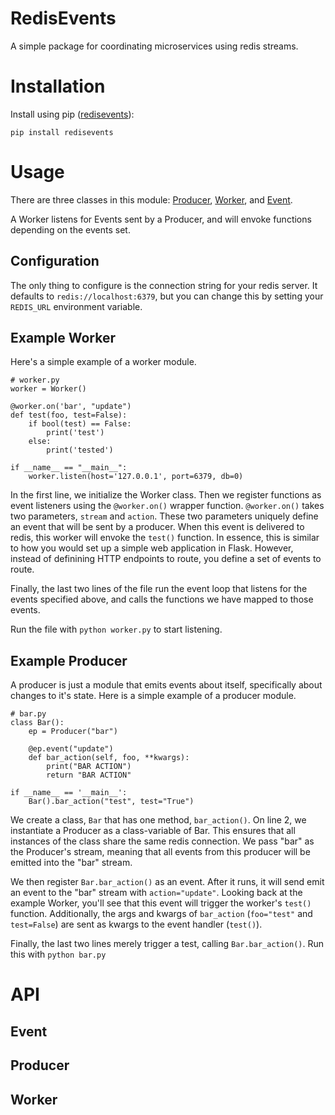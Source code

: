 # RedisEvents

A simple package for coordinating microservices using redis streams.

# Installation
Install using pip ([redisevents](https://pypi.org/project/redisevents/)):
```
pip install redisevents
```

# Usage
There are three classes in this module: [Producer](#producer), [Worker](#worker), and [Event](#event).

A Worker listens for Events sent by a Producer, and will envoke functions depending on the events set.

## Configuration
The only thing to configure is the connection string for your redis server. It defaults to `redis://localhost:6379`, but you can change this by setting your `REDIS_URL` environment variable.

## Example Worker
Here's a simple example of a worker module.
```{python}
# worker.py
worker = Worker()

@worker.on('bar', "update")
def test(foo, test=False):
	if bool(test) == False:
		print('test')
	else:
		print('tested')

if __name__ == "__main__":
	worker.listen(host='127.0.0.1', port=6379, db=0)

```
In the first line, we initialize the Worker class. Then we register functions as event listeners using the `@worker.on()` wrapper function. `@worker.on()` takes two parameters, `stream` and `action`. These two parameters uniquely define an event that will be sent by a producer. When this event is delivered to redis, this worker will envoke the `test()` function. In essence, this is similar to how you would set up a simple web application in Flask. However, instead of definining HTTP endpoints to route, you define a set of events to route. 

Finally, the last two lines of the file run the event loop that listens for the events specified above, and calls the functions we have mapped to those events. 

Run the file with `python worker.py` to start listening. 


## Example Producer
A producer is just a module that emits events about itself, specifically about changes to it's state. Here is a simple example of a producer module.

```{python}
# bar.py
class Bar():
	ep = Producer("bar")

	@ep.event("update")
	def bar_action(self, foo, **kwargs):
		print("BAR ACTION")
		return "BAR ACTION"

if __name__ == '__main__':
	Bar().bar_action("test", test="True")
```
We create a class, `Bar` that has one method, `bar_action()`. On line 2, we instantiate a Producer as a class-variable of Bar. This ensures that all instances of the class share the same redis connection. We pass "bar" as the Producer's stream, meaning that all events from this producer will be emitted into the "bar" stream. 

We then register `Bar.bar_action()` as an event. After it runs, it will send emit an event to the "bar" stream with `action="update"`. Looking back at the example Worker, you'll see that this event will trigger the worker's `test()` function. Additionally, the args and kwargs of `bar_action` (`foo="test"` and `test=False`) are sent as kwargs to the event handler (`test()`).

Finally, the last two lines merely trigger a test, calling `Bar.bar_action()`. Run this with `python bar.py`


# API
## Event
## Producer
## Worker
